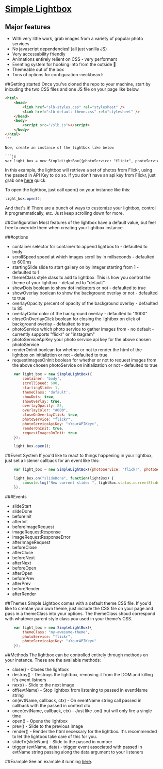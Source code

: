 # [Simple Lightbox](http://www.dominic-c.com/simple-lightbox) 

## Major features
* With very little work, grab images from a variety of popular photo services 
* No javascript dependencies! (all just vanilla JS)
* Very accessability friendly
* Animations entirely relient on CSS - very performant
* Eventing system for hooking into from the outside :loudspeaker:
* Themeable out of the box
* Tons of options for configuration :neckbeard:

##Getting started
Once you've cloned the repo to your machine, start by inlcuding the two CSS files and one JS file on your page like below.

```html
<html>
	<head>
		<link href="slb-styles.css" rel="stylesheet" />
		<link href="slb-default-theme.css" rel="stylesheet" />
	</head>
	<body>
		<script src="/slb.js"></script>
	</body>
</html>
'''

Now, create an instance of the lightbox like below

```js
var light_box = new SimpleLightBox({photoService: "flickr", photoServiceApiKey: "<YourAPIKey>"});
```

In this example, the lightbox will retrieve a set of photos from Flickr, using the passed in API Key to do so. If you don't have an api key from Flickr, just grab one [here](https://www.flickr.com/services/apps/create/) quick.

To open the lightbox, just call open() on your instance like this:
```js
light_box.open();
```
And that's it! There are a bunch of ways to customize your lightbox, control it programmatically, etc. Just keep scrolling down for more. 

##Configuration
Most features of the lightbox have a default value, but feel free to override them when creating your lightbox instance.

###options
* container
	selector for container to append lightbox to - defaulted to body
* scrollSpeed
	speed at which images scroll by in millseconds - defaulted to 600ms
* startingSlide
	slide to start gallery on by integer starting from 1 - defaulted to 1
* themeClass
	style class to add to lightbox. This is how you control the theme of your lightbox - defaulted to "default"
* showDots
	boolean to show dot indicators or not - defaulted to true
* showOverlay
	boolean to show the background overlay or not - defaulted to true
* overlayOpacity
	percent of opacity of the background overlay - defaulted to 85
* overlayColor
	color of the background overlay - defaulted to "#000"
* closeOnOverlayClick
	boolean for closing the lightbox on click of background overlay - defaulted to true
* photoService
	which photo service to gather images from - no default - currently supports "flickr" or "instagram"
* photoServiceApiKey
	your photo service api key for the above chosen photoService
* renderOnInit
	boolean for whether or not to render the html of the lightbox on initializtion or not - defaulted to true
* requestImagesOnInit
	boolean for whether or not to request images from the above chosen photoService on initialization or not - defaulted to true

```js
	var light_box = new SimpleLightBox({
		container: 'body',
		scrollSpeed: 600,
		startingSlide: 1,
		themeClass: 'default',
		showDots: true,
		showOverlay: true,
		overlayOpacity: 85,
		overlayColor: "#000",
		closeOnOverlayClick: true,
		photoService: "flickr", 
		photoServiceApiKey: "<YourAPIKey>",
		renderOnInit: true,
		requestImagesOnInit: true
	});

	light_box.open();
```
##Event System
If you'd like to react to things happening in your lightbox, just set a listener callback for an event like this:

```js
	var light_box = new SimpleLightBox({photoService: "flickr", photoServiceApiKey: "<YourAPIKey>"});

	light_box.on("slideDone", function(lightBox) {
		console.log("New current slide: ", lightBox.status.currentSlide);
	});
```

###Events
* slideStart
* slideDone
* beforeInit
* afterInit
* beforeImageRequest
* imageRequestResponse
* imageRequestResponseError
* afterImageRequest
* beforeClose
* afterClose
* beforeNext
* afterNext
* beforeOpen
* afterOpen
* beforePrev
* afterPrev
* beforeRender
* afterRender

##Themes
Simple Lightbox comes with a default theme CSS file. If you'd like to creatae your own theme, just include the CSS file on your page and pass in a themeClass into your options. The themeClass shoud correspond with whatever parent style class you used in your theme's CSS.

```js
	var light_box = new SimpleLightBox({
		themeClass: "my-awesome-theme",
		photoService: "flickr", 
		photoServiceApiKey: "<YourAPIKey>"
	});
```

##Methods
The lightbox can be controlled entirely through methods on your instance. These are the available methods:

* close() - Closes the lightbox
* destroy() - Destroys the lightbox, removing it from the DOM and killing it's event listners
* next() - Slide to the next image
* off(evtName) - Stop lightbox from listening to passed in eventName string
* on(evtName, callback, ctx) - On eventName string call passed in callback with the passed in context ctx
* once(evtName, callback, ctx) - Just like .on() but will only fire a single time
* open() - Opens the lightbox
* prev() - Slide to the previous image
* render() - Render the html necessary for the lightbox. It's recommended to let the lightbox take care of this for you. 
* slideTo(slideNum) - Slide to the passed in number
* trigger (evtName, data) - trigger event associated with passed in evtName string passing along the data argument to your listeners

##Example
See an example it running [here](http://www.dominic-c.com/simple-lightbox).